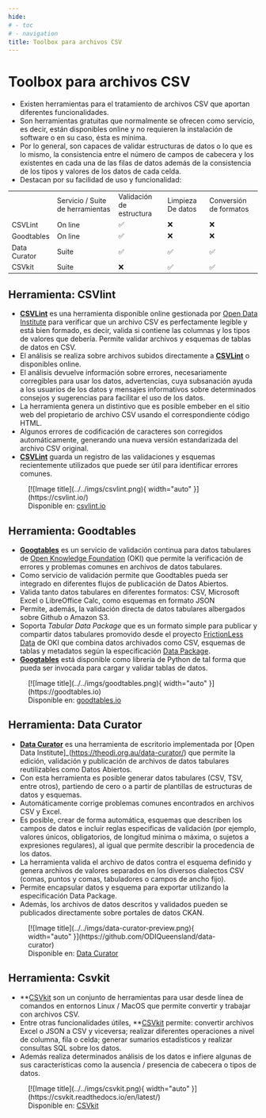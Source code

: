 ```yaml
---
hide:
# - toc
# - navigation
title: Toolbox para archivos CSV
---
```


# Toolbox para archivos CSV

- Existen herramientas para el tratamiento de archivos CSV que aportan diferentes funcionalidades.
- Son herramientas gratuitas que normalmente se ofrecen como servicio, es decir, están disponibles online y no requieren la instalación de software o en su caso, ésta es mínima.
- Por lo general, son capaces de validar estructuras de datos o lo que es lo mismo, la consistencia entre el número de campos de cabecera y los existentes en cada una de las filas de datos además de la consistencia de los tipos y valores de los datos de cada celda.
- Destacan por su facilidad de uso y funcionalidad:

<table xmlns="http://www.w3.org/1999/xhtml">
	<tbody>
		<tr class="arancione">
			<td></td>
			<td>Servicio / Suite de herramientas</td>
			<td>Validaci&oacute;n de estructura</td>
			<td>Limpieza De datos</td>
			<td>Conversi&oacute;n de formatos</td>
		</tr>
		<tr>
			<td>CSVLint</td>
			<td>On line</td>
			<td>✅</td>
			<td>❌</td>
			<td>❌</td>
		</tr>
		<tr>
			<td>Goodtables</td>
			<td>On line</td>
			<td>✅</td>
			<td>❌</td>
			<td>❌</td>
		</tr>
		<tr>
			<td>Data Curator</td>
			<td>Suite</td>
			<td>✅</td>
			<td>✅</td>
			<td>✅</td>
		</tr>
		<tr>
			<td>CSVkit</td>
			<td>Suite</td>
			<td>❌</td>
			<td>✅</td>
			<td>✅</td>
		</tr>
	</tbody>
</table>

## Herramienta: CSVlint

- **[CSVLint](https://csvlint.io/)** es una herramienta disponible online gestionada por [Open Data Institute](http://www.theodi.org/) para verificar que un archivo CSV es perfectamente legible y está bien formado, es decir, valida si contiene las columnas y los tipos de valores que debería. Permite validar archivos y esquemas de tablas de datos en CSV.
- El análisis se realiza sobre archivos subidos directamente a **[CSVLint](https://csvlint.io/)** o disponibles online.
- El análisis devuelve información sobre errores, necesariamente corregibles para usar los datos, advertencias, cuya subsanación ayuda a los usuarios de los datos y mensajes informativos sobre determinados consejos y sugerencias para facilitar el uso de los datos.
- La herramienta genera un distintivo que es posible embeber en el sitio web
del propietario de archivo CSV usando el correspondiente código HTML.
- Algunos errores de codificación de caracteres son corregidos automáticamente, generando una nueva versión estandarizada del archivo CSV original.
- **[CSVLint](https://csvlint.io/)** guarda un registro de las validaciones y esquemas recientemente utilizados que puede ser útil para identificar errores comunes.

<figure markdown> 
  [![Image title](../../imgs/csvlint.png){ width="auto" }](https://csvlint.io/)
  <figcaption>Disponible en: <a href="https://csvlint.io/" target="_blank">csvlint.io</a></figcaption>
</figure>

## Herramienta: Goodtables

- **[Googtables](https://goodtables.io/)** es un servicio  de  validación  continua  para  datos  tabulares de [Open Knowledge Foundation](https://okfn.org/) (OKI) que permite la verificación de errores y problemas comunes en archivos de datos tabulares.
- Como servicio de validación permite que Goodtables pueda ser integrado en diferentes flujos de publicación de Datos Abiertos.
- Valida tanto datos tabulares en diferentes formatos: CSV, Microsoft Excel o LibreOffice Calc, como esquemas en formato JSON
- Permite, además, la validación directa de datos tabulares albergados sobre Github o Amazon S3.
- Soporta *Tabular Data Package* que es un formato simple para publicar y compartir datos tabulares promovido desde el proyecto [FrictionLess Data](https://frictionlessdata.io/) de OKI que combina datos archivados como CSV, esquemas de tablas y metadatos según la especificación [Data Package](https://frictionlessdata.io/docs/data-package/).
- **[Googtables](https://goodtables.io/)** está disponible como librería de Python de tal forma que pueda ser invocada para cargar y validar tablas de datos.

<figure markdown> 
  [![Image title](../../imgs/goodtables.png){ width="auto" }](https://goodtables.io)
  <figcaption>Disponible en: <a href="https://goodtables.io/" target="_blank">goodtables.io</a></figcaption>
</figure>

## Herramienta: Data Curator

- **[Data Curator](https://github.com/ODIQueensland/data-curator)** es una herramienta de escritorio implementada por [Open Data Institute]_(https://theodi.org.au/data-curator/) que permite la edición, validación y publicación de archivos de datos tabulares reutilizables como Datos Abiertos.
- Con esta herramienta es posible generar datos tabulares (CSV, TSV, entre otros), partiendo de cero o a partir de plantillas de estructuras de datos y esquemas.
- Automáticamente corrige problemas comunes encontrados en archivos CSV y Excel.
- Es posible, crear de forma automática, esquemas que describen los campos de datos  e  incluir reglas especificas  de  validación (por ejemplo,  valores únicos, obligatorios, de longitud mínima o máxima, o sujetos a expresiones regulares), al igual que permite describir la procedencia de los datos.
- La herramienta valida el archivo de datos contra el esquema definido y genera archivos de valores separados en los diversos dialectos CSV (comas, puntos y comas, tabuladores o campos de ancho fijo).
- Permite encapsular datos y esquema para exportar utilizando la especificación Data Package.
- Además, los archivos de datos descritos y validados pueden se publicados directamente sobre portales de datos CKAN.

<figure markdown> 
  [![Image title](../../imgs/data-curator-preview.png){ width="auto" }](https://github.com/ODIQueensland/data-curator)
  <figcaption>Disponible en: <a href="https://github.com/ODIQueensland/data-curator" target="_blank">Data Curator</a></figcaption>
</figure>

## Herramienta: Csvkit

- **[CSVkit](https://csvkit.readthedocs.io/en/latest/) son un conjunto de herramientas para usar desde línea de comandos en entornos Linux / MacOS que permite convertir y trabajar con archivos CSV.
- Entre otras funcionalidades útiles, **[CSVkit](https://csvkit.readthedocs.io/en/latest/) permite: convertir archivos Excel o JSON a CSV y viceversa; realizar diferentes operaciones a nivel de columna, fila o celda; generar sumarios estadísticos y realizar consultas SQL sobre los datos.
- Además realiza determinados análisis de los datos e infiere algunas de sus características como la ausencia / presencia de cabecera o tipos de datos.

<figure markdown> 
  [![Image title](../../imgs/csvkit.png){ width="auto" }](https://csvkit.readthedocs.io/en/latest/)
  <figcaption>Disponible en: <a href="https://csvkit.readthedocs.io/en/latest/" target="_blank">CSVkit</a></figcaption>
</figure>